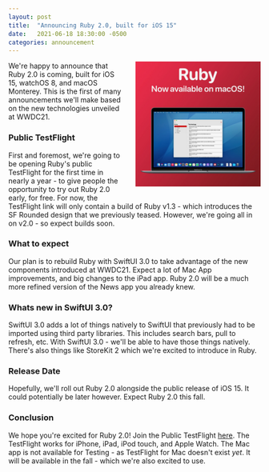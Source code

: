 ```yaml
---
layout: post
title:  "Announcing Ruby 2.0, built for iOS 15"
date:   2021-06-18 18:30:00 -0500
categories: announcement
---
```


<img align="right" width="250" height="250" style="padding-left: 25px; padding-bottom: 25px;" src="/assets/images/RubyMac.JPG">

We're happy to announce that Ruby 2.0 is coming, built for iOS 15, watchOS 8, and macOS Monterey. This is the first of many announcements we'll make based on the new technologies unveiled at WWDC21.

### Public TestFlight
First and foremost, we're going to be opening Ruby's public TestFlight for the first time in nearly a year - to give people the opportunity to try out Ruby 2.0 early, for free. For now, the TestFlight link will only contain a build of Ruby v1.3 - which introduces the SF Rounded design that we previously teased. However, we're going all in on v2.0 - so expect builds soon.

### What to expect
Our plan is to rebuild Ruby with SwiftUI 3.0 to take advantage of the new components introduced at WWDC21. Expect a lot of Mac App improvements, and big changes to the iPad app. Ruby 2.0 will be a much more refined version of the News app you already knew.

### Whats new in SwiftUI 3.0?
SwiftUI 3.0 adds a lot of things natively to SwiftUI that previously had to be imported using third party libraries. This includes search bars, pull to refresh, etc. With SwiftUI 3.0 - we'll be able to have those things natively. There's also things like StoreKit 2 which we're excited to introduce in Ruby.

### Release Date
Hopefully, we'll roll out Ruby 2.0 alongside the public release of iOS 15. It could potentially be later however. Expect Ruby 2.0 this fall.

### Conclusion
We hope you're excited for Ruby 2.0! Join the Public TestFlight [here](https://testflight.apple.com/join/EcbyojPY). The TestFlight works for iPhone, iPad, iPod touch, and Apple Watch. The Mac app is not available for Testing - as TestFlight for Mac doesn't exist *yet*. It will be available in the fall - which we're also excited to use.
